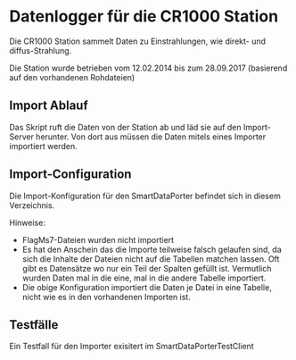 # Datenlogger für die CR1000 Station
Die CR1000 Station sammelt Daten zu Einstrahlungen, wie direkt- und diffus-Strahlung.

Die Station wurde betrieben vom 12.02.2014 bis zum 28.09.2017 (basierend auf den vorhandenen Rohdateien)

## Import Ablauf
Das Skript ruft die Daten von der Station ab und läd sie auf den Import-Server herunter.
Von dort aus müssen die Daten mitels eines Importer importiert werden.

## Import-Configuration

Die Import-Konfiguration für den SmartDataPorter befindet sich in diesem Verzeichnis.

Hinweise:
- FlagMs7-Dateien wurden nicht importiert
- Es hat den Anschein das die Importe teilweise falsch gelaufen sind, 
da sich die Inhalte der Dateien nicht auf die Tabellen matchen lassen.
Oft gibt es Datensätze wo nur ein Teil der Spalten gefüllt ist. Vermutlich
wurden Daten mal in die eine, mal in die andere Tabelle importiert.
- Die obige Konfiguration importiert die Daten je Datei in eine Tabelle, 
nicht wie es in den vorhandenen Importen ist.

## Testfälle

Ein Testfall für den Importer exisitert im SmartDataPorterTestClient